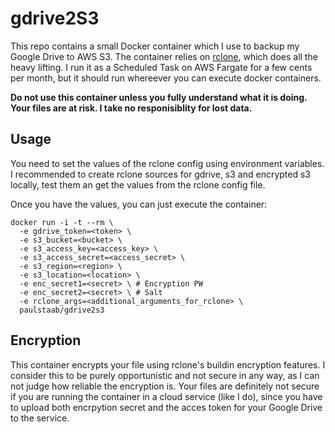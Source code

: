 # gdrive2S3

This repo contains a small Docker container which I use to backup my Google Drive to AWS S3.
The container relies on [rclone](https://rclone.org), which does all the
heavy lifting. I run it as a Scheduled Task on AWS Fargate for a few cents per month,
but it should run whereever you can execute docker containers.

**Do not use this container unless you fully understand what it is doing.
Your files are at risk. I take no responisiblity for lost data.**


## Usage

You need to set the values of the rclone config using environment
variables. I recommended to create rclone sources for gdrive, s3 and
encrypted s3 locally, test them an get the values from the rclone config
file.

Once you have the values, you can just execute the container:

```
docker run -i -t --rm \
  -e gdrive_token=<token> \
  -e s3_bucket=<bucket> \
  -e s3_access_key=<access_key> \
  -e s3_access_secret=<access_secret> \
  -e s3_region=<region> \
  -e s3_location=<location> \
  -e enc_secret1=<secret> \ # Encryption PW
  -e enc_secret2=<secret> \ # Salt
  -e rclone_args=<additional_arguments_for_rclone> \
  paulstaab/gdrive2s3
```

## Encryption

This container encrypts your file using rclone's buildin encryption features.
I consider this to be purely opportunistic and not secure in any way, as I
can not judge how reliable the encryption is. Your files are definitely not secure
if you are running the container in a cloud service (like I do), since you have
to upload both encrpytion secret and the acces token for your Google Drive to
the service.
